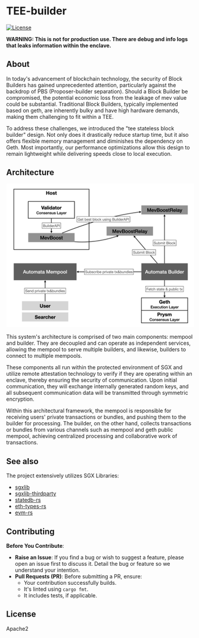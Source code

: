 # TEE-builder

[![License](https://img.shields.io/badge/license-Apache2-green.svg)](LICENSE)

**WARNING: This is not for production use. There are debug and info logs that leaks information within the enclave.**

## About

In today's advancement of blockchain technology, the security of Block Builders has gained unprecedented attention, particularly against the backdrop of PBS (Proposer-builder separation). Should a Block Builder be compromised, the potential economic loss from the leakage of mev value could be substantial. Traditional Block Builders, typically implemented based on geth, are inherently bulky and have high hardware demands, making them challenging to fit within a TEE.

To address these challenges, we introduced the "tee stateless block builder" design. Not only does it drastically reduce startup time, but it also offers flexible memory management and diminishes the dependency on Geth. Most importantly, our performance optimizations allow this design to remain lightweight while delivering speeds close to local execution.


## Architecture

![architecture](docs/architecture.png)

This system's architecture is comprised of two main components: mempool and builder. They are decoupled and can operate as independent services, allowing the mempool to serve multiple builders, and likewise, builders to connect to multiple mempools.

These components all run within the protected environment of SGX and utilize remote attestation technology to verify if they are operating within an enclave, thereby ensuring the security of communication. Upon initial communication, they will exchange internally generated random keys, and all subsequent communication data will be transmitted through symmetric encryption.

Within this architectural framework, the mempool is responsible for receiving users' private transactions or bundles, and pushing them to the builder for processing. The builder, on the other hand, collects transactions or bundles from various channels such as mempool and geth public mempool, achieving centralized processing and collaborative work of transactions.


## See also

The project extensively utilizes SGX Libraries:
* [sgxlib](https://github.com/automata-network/sgxlib)
* [sgxlib-thirdparty](https://github.com/automata-network/sgxlib-thirdparty)
* [statedb-rs](https://github.com/automata-network/statedb-rs)
* [eth-types-rs](https://github.com/automata-network/eth-types-rs)
* [evm-rs](https://github.com/automata-network/evm-rs)

## Contributing

**Before You Contribute**:
* **Raise an Issue**: If you find a bug or wish to suggest a feature, please open an issue first to discuss it. Detail the bug or feature so we understand your intention.  
* **Pull Requests (PR)**: Before submitting a PR, ensure:  
    * Your contribution successfully builds.
    * It's linted using `cargo fmt`.
    * It includes tests, if applicable.

## License

Apache2